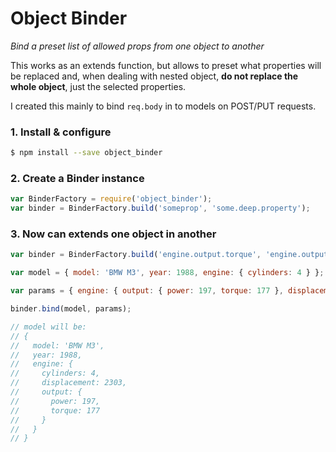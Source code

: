 # Object Binder
*Bind a preset list of allowed props from one object to another*

This works as an extends function, but allows to preset what properties will be replaced and, when dealing with nested object, **do not replace the whole object**, just the selected properties.

I created this mainly to bind `req.body` in to models on POST/PUT requests.

### 1. Install & configure

```bash
$ npm install --save object_binder
```

### 2. Create a Binder instance
```js
var BinderFactory = require('object_binder');
var binder = BinderFactory.build('someprop', 'some.deep.property');
```

### 3. Now can extends one object in another

```js
var binder = BinderFactory.build('engine.output.torque', 'engine.output.power', 'engine.displacement');

var model = { model: 'BMW M3', year: 1988, engine: { cylinders: 4 } };

var params = { engine: { output: { power: 197, torque: 177 }, displacement: 2303 } };

binder.bind(model, params);

// model will be:
// {
//   model: 'BMW M3',
//   year: 1988,
//   engine: {
//     cylinders: 4,
//     displacement: 2303,
//     output: {
//       power: 197,
//       torque: 177
//     }
//   }
// }
```
